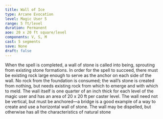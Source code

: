```yaml
---
title: Wall of Ice
type: Arcane Evocation
level: Magic User 5
range: 5 ft/level
duration: Permanent
aoe: 20 x 20 ft square/level
components: V, S, M
cast: 5 segments
save: None
draft: false
---
```


When the spell is completed, a wall of stone is called into being, sprouting from existing stone formations. In order for the spell to succeed, there must be existing rock large enough to serve as the anchor on each side of the wall. No rock from the foundation is consumed; the wall’s stone is created from nothing, but needs existing rock from which to emerge and with which to meld. The wall itself is one quarter of an inch thick for each level of the magic user and has an area of 20 x 20 ft per caster level. The wall need not be vertical, but must be anchored—a bridge is a good example of a way to create and use a horizontal wall of stone. The wall may be dispelled, but otherwise has all the characteristics of natural stone
